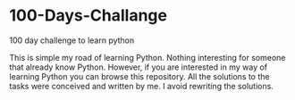 # 100-Days-Challange
100 day challenge to learn python

This is simple my road of learning Python. Nothing interesting for someone that already know Python.
However, if you are interested in my way of learning Python you can browse this repository. 
All the solutions to the tasks were conceived and written by me. 
I avoid rewriting the solutions.
